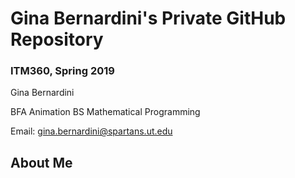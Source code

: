 # Gina Bernardini's Private GitHub Repository
### ITM360, Spring 2019

Gina Bernardini

BFA Animation BS Mathematical Programming

Email: gina.bernardini@spartans.ut.edu


## About Me

